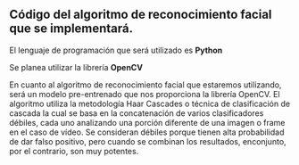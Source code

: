  ## Código del algoritmo de reconocimiento facial que se implementará.
El lenguaje de programación que será utilizado es **Python** 

Se planea utilizar la librería **OpenCV**

En cuanto al algoritmo de reconocimiento facial que estaremos utilizando, será un modelo pre-entrenado que nos proporciona la librería OpenCV. El algoritmo utiliza la metodología
Haar Cascades o  técnica de clasificación de cascada la cual se basa en la concatenación de varios clasificadores débiles, cada uno analizando una porción diferente de una 
imagen o frame en el caso de vídeo. Se consideran débiles porque tienen alta probabilidad de dar falso positivo, pero cuando se combinan los resultados, enconjunto, por el 
contrario, son muy potentes. 
